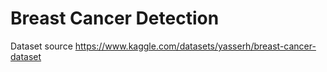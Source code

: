 # Breast Cancer Detection


Dataset source
https://www.kaggle.com/datasets/yasserh/breast-cancer-dataset
